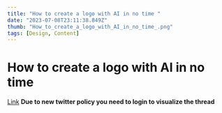 ```yaml
---
title: "How to create a logo with AI in no time "
date: "2023-07-08T23:11:38.849Z"
thumb: "How_to_create_a_logo_with_AI_in_no_time_.png"
tags: [Design, Content]
---
```


# How to create a logo with AI in no time

[Link](https://twitter.com/hey_madni/status/1675051691115151360)
**Due to new twitter policy you need to login to visualize the thread**
